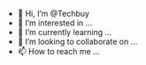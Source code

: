 - 👋 Hi, I’m @Techbuy
- 👀 I’m interested in ...
- 🌱 I’m currently learning ...
- 💞️ I’m looking to collaborate on ...
- 📫 How to reach me ...

<!---
Techbuy/Techbuy is a ✨ special ✨ repository because its `README.md` (this file) appears on your GitHub profile.
You can click the Preview link to take a look at your changes.
--->
